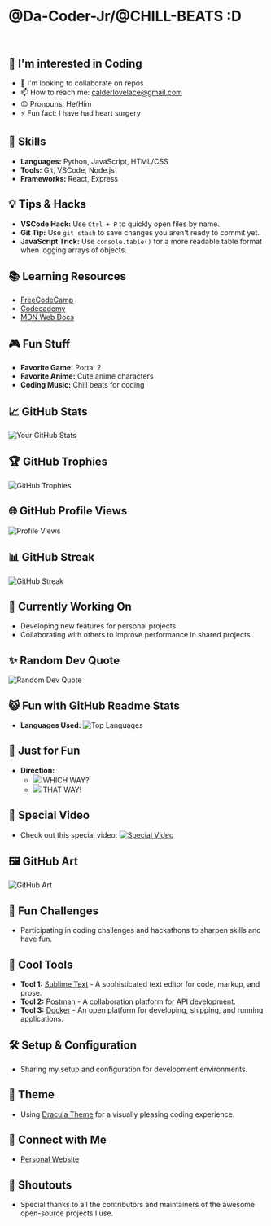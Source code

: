 # </br></br>@Da-Coder-Jr/@CHILL-BEATS :D </br></br>

## 👀 I'm interested in Coding
- 💖 I'm looking to collaborate on repos
- 📫 How to reach me: [calderlovelace@gmail.com](mailto:calderlovelace@gmail.com)
- 😊 Pronouns: He/Him
- ⚡ Fun fact: I have had heart surgery

## 🌟 Skills
- **Languages:** Python, JavaScript, HTML/CSS
- **Tools:** Git, VSCode, Node.js
- **Frameworks:** React, Express

## 💡 Tips & Hacks
- **VSCode Hack:** Use `Ctrl + P` to quickly open files by name.
- **Git Tip:** Use `git stash` to save changes you aren't ready to commit yet.
- **JavaScript Trick:** Use `console.table()` for a more readable table format when logging arrays of objects.

## 📚 Learning Resources
- [FreeCodeCamp](https://www.freecodecamp.org/)
- [Codecademy](https://www.codecademy.com/)
- [MDN Web Docs](https://developer.mozilla.org/)

## 🎮 Fun Stuff
- **Favorite Game:** Portal 2
- **Favorite Anime:** Cute anime characters
- **Coding Music:** Chill beats for coding

## 📈 GitHub Stats
![Your GitHub Stats](https://github-readme-stats.vercel.app/api?username=Da-Coder-Jr&show_icons=true)

## 🏆 GitHub Trophies
![GitHub Trophies](https://github-profile-trophy.vercel.app/?username=Da-Coder-Jr&theme=onedark)

## 🌐 GitHub Profile Views
![Profile Views](https://komarev.com/ghpvc/?username=Da-Coder-Jr&color=blueviolet)

## 📊 GitHub Streak
![GitHub Streak](https://github-readme-streak-stats.herokuapp.com/?user=Da-Coder-Jr&theme=highcontrast)

## 🔭 Currently Working On
- Developing new features for personal projects.
- Collaborating with others to improve performance in shared projects.

## ✨ Random Dev Quote
![Random Dev Quote](https://quotes-github-readme.vercel.app/api?type=horizontal&theme=dark)

## 😺 Fun with GitHub Readme Stats
- **Languages Used:**
![Top Languages](https://github-readme-stats.vercel.app/api/top-langs/?username=Da-Coder-Jr&layout=compact&theme=vision-friendly-dark)

## 🎨 Just for Fun
- **Direction:**
  - <img src="https://img.icons8.com/emoji/48/000000/arrow-left.png"/> WHICH WAY?
  - <img src="https://img.icons8.com/emoji/48/000000/arrow-right.png"/> THAT WAY!

## 🎥 Special Video
- Check out this special video:
  [![Special Video](https://img.youtube.com/vi/dQw4w9WgXcQ/0.jpg)](https://www.youtube.com/watch?v=dQw4w9WgXcQ)

## 🖼️ GitHub Art
![GitHub Art](https://octodex.github.com/images/octocat.png)

## 🎯 Fun Challenges
- Participating in coding challenges and hackathons to sharpen skills and have fun.

## 🚀 Cool Tools
- **Tool 1:** [Sublime Text](https://www.sublimetext.com/) - A sophisticated text editor for code, markup, and prose.
- **Tool 2:** [Postman](https://www.postman.com/) - A collaboration platform for API development.
- **Tool 3:** [Docker](https://www.docker.com/) - An open platform for developing, shipping, and running applications.

## 🛠️ Setup & Configuration
- Sharing my setup and configuration for development environments.

## 🎨 Theme
- Using [Dracula Theme](https://draculatheme.com/) for a visually pleasing coding experience.

## 🤝 Connect with Me
- [Personal Website](https://e-z.bio/caged)

## 📣 Shoutouts
- Special thanks to all the contributors and maintainers of the awesome open-source projects I use.
